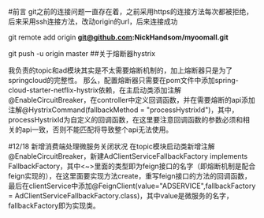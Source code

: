 #前言
git之前的连接问题一直存在着，之前采用https的连接方法每次都被拒绝，后来采用ssh连接方法，改动origin的url，后来连接成功


git remote add origin **git@github.com:NickHandsom/myoomall.git**


git push -u origin master
##关于熔断器hystrix

我负责的topic和ad模块其实是不太需要熔断机制的，加上熔断器只是为了springcloud的完整性。
那么，配置熔断器只需要在pom文件中添加spring-cloud-starter-netflix-hystrix依赖，在主启动类添加注解@EnableCircuitBreaker，在controller中定义回调函数，并在需要熔断的api添加注解@HystrixCommand(fallbackMethod = "processHystrixId")，其中，processHystrixId为自定义的回调函数，在这里要注意回调函数的参数必须和相关的api一致，否则不能匹配将导致整个api无法使用。


#12/18 新增消费端处理微服务关闭状况
在topic模块启动类新增注解@EnableCircuitBreaker，新建AdClientServiceFallbackFactory implements FallbackFactory<AdClientService>，其中<~>里面的类型即为feign接口的名字（即熔断机制是配合feign实现的），在这里面要实现方法create，重写feign接口的方法的回调函数，最后在clientService中添加@FeignClient(value="ADSERVICE",fallbackFactory = AdClientServiceFallbackFactory.class)，其中value是微服务的名字，fallbackFactory即为实现类。
